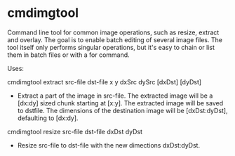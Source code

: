 # cmdimgtool
Command line tool for common image operations, such as resize, extract and overlay. The goal is to enable batch editing of several image files. The tool itself only performs singular operations, but it's easy to chain or list them in batch files or with a for command.

Uses:

cmdimgtool extract src-file dst-file x y dxSrc dySrc [dxDst] [dyDst]

 - Extract a part of the image in src-file. The extracted image
   will be a [dx:dy] sized chunk starting at [x:y].
   The extracted image will be saved to dstfile. The dimensions of
   the destination image will be [dxDst:dyDst], defaulting to [dx:dy].

cmdimgtool resize src-file dst-file dxDst dyDst

 - Resize src-file to dst-file with the new dimections dxDst:dyDst.
 